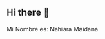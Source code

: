 ## Hi there 👋
Mi Nombre es: Nahiara Maidana
<!--
**Nahiara2233/Nahiara2233** is a ✨ _special_ ✨ repository because its `README.md` (this file) appears on your GitHub profile.
